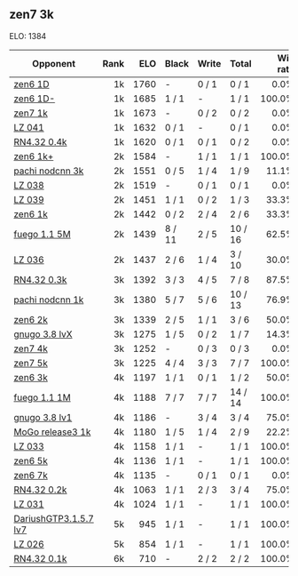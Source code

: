 ## zen7 3k ##

ELO: 1384

Opponent | Rank | ELO | Black | Write | Total | Win rate
---------|-----:|----:|-------|-------|-------|-------:
[zen6 1D](zen6%201D.md) | 1k | 1760 | - | 0 / 1 | 0 / 1 | 0.0%
[zen6 1D-](zen6%201D-.md) | 1k | 1685 | 1 / 1 | - | 1 / 1 | 100.0%
[zen7 1k](zen7%201k.md) | 1k | 1673 | - | 0 / 2 | 0 / 2 | 0.0%
[LZ 041](LZ%20041.md) | 1k | 1632 | 0 / 1 | - | 0 / 1 | 0.0%
[RN4.32 0.4k](RN4.32%200.4k.md) | 1k | 1620 | 0 / 1 | 0 / 1 | 0 / 2 | 0.0%
[zen6 1k+](zen6%201k+.md) | 2k | 1584 | - | 1 / 1 | 1 / 1 | 100.0%
[pachi nodcnn 3k](pachi%20nodcnn%203k.md) | 2k | 1551 | 0 / 5 | 1 / 4 | 1 / 9 | 11.1%
[LZ 038](LZ%20038.md) | 2k | 1519 | - | 0 / 1 | 0 / 1 | 0.0%
[LZ 039](LZ%20039.md) | 2k | 1451 | 1 / 1 | 0 / 2 | 1 / 3 | 33.3%
[zen6 1k](zen6%201k.md) | 2k | 1442 | 0 / 2 | 2 / 4 | 2 / 6 | 33.3%
[fuego 1.1 5M](fuego%201.1%205M.md) | 2k | 1439 | 8 / 11 | 2 / 5 | 10 / 16 | 62.5%
[LZ 036](LZ%20036.md) | 2k | 1437 | 2 / 6 | 1 / 4 | 3 / 10 | 30.0%
[RN4.32 0.3k](RN4.32%200.3k.md) | 3k | 1392 | 3 / 3 | 4 / 5 | 7 / 8 | 87.5%
[pachi nodcnn 1k](pachi%20nodcnn%201k.md) | 3k | 1380 | 5 / 7 | 5 / 6 | 10 / 13 | 76.9%
[zen6 2k](zen6%202k.md) | 3k | 1339 | 2 / 5 | 1 / 1 | 3 / 6 | 50.0%
[gnugo 3.8 lvX](gnugo%203.8%20lvX.md) | 3k | 1275 | 1 / 5 | 0 / 2 | 1 / 7 | 14.3%
[zen7 4k](zen7%204k.md) | 3k | 1252 | - | 0 / 3 | 0 / 3 | 0.0%
[zen7 5k](zen7%205k.md) | 3k | 1225 | 4 / 4 | 3 / 3 | 7 / 7 | 100.0%
[zen6 3k](zen6%203k.md) | 4k | 1197 | 1 / 1 | 0 / 1 | 1 / 2 | 50.0%
[fuego 1.1 1M](fuego%201.1%201M.md) | 4k | 1188 | 7 / 7 | 7 / 7 | 14 / 14 | 100.0%
[gnugo 3.8 lv1](gnugo%203.8%20lv1.md) | 4k | 1186 | - | 3 / 4 | 3 / 4 | 75.0%
[MoGo release3 1k](MoGo%20release3%201k.md) | 4k | 1180 | 1 / 5 | 1 / 4 | 2 / 9 | 22.2%
[LZ 033](LZ%20033.md) | 4k | 1158 | 1 / 1 | - | 1 / 1 | 100.0%
[zen6 5k](zen6%205k.md) | 4k | 1136 | 1 / 1 | - | 1 / 1 | 100.0%
[zen6 7k](zen6%207k.md) | 4k | 1135 | - | 0 / 1 | 0 / 1 | 0.0%
[RN4.32 0.2k](RN4.32%200.2k.md) | 4k | 1063 | 1 / 1 | 2 / 3 | 3 / 4 | 75.0%
[LZ 031](LZ%20031.md) | 4k | 1024 | 1 / 1 | - | 1 / 1 | 100.0%
[DariushGTP3.1.5.7 lv7](DariushGTP3.1.5.7%20lv7.md) | 5k | 945 | 1 / 1 | - | 1 / 1 | 100.0%
[LZ 026](LZ%20026.md) | 5k | 854 | 1 / 1 | - | 1 / 1 | 100.0%
[RN4.32 0.1k](RN4.32%200.1k.md) | 6k | 710 | - | 2 / 2 | 2 / 2 | 100.0%
